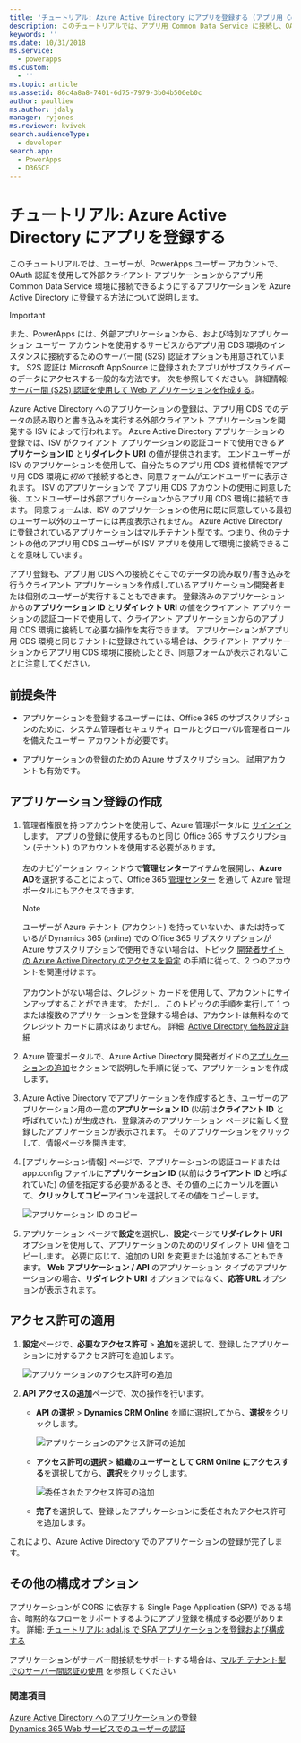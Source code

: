 ```yaml
---
title: 'チュートリアル: Azure Active Directory にアプリを登録する (アプリ用 Common Data Service) | Microsoft Docs'
description: このチュートリアルでは、アプリ用 Common Data Service に接続し、OAuth を使用して認証を行い、Web サービスにアクセスできるようにするために、アプリケーションを Azure Active Directory に登録する方法について説明します。
keywords: ''
ms.date: 10/31/2018
ms.service:
  - powerapps
ms.custom:
  - ''
ms.topic: article
ms.assetid: 86c4a8a8-7401-6d75-7979-3b04b506eb0c
author: paulliew
ms.author: jdaly
manager: ryjones
ms.reviewer: kvivek
search.audienceType:
  - developer
search.app:
  - PowerApps
  - D365CE
---
```


# <a name="walkthrough-register-an-app-with-azure-active-directory"></a>チュートリアル: Azure Active Directory にアプリを登録する

このチュートリアルでは、ユーザーが、PowerApps ユーザー アカウントで、OAuth 認証を使用して外部クライアント アプリケーションからアプリ用 Common Data Service 環境に接続できるようにするアプリケーションを Azure Active Directory に登録する方法について説明します。

> [!IMPORTANT]
> また、PowerApps には、外部アプリケーションから、および特別なアプリケーション ユーザー アカウントを使用するサービスからアプリ用 CDS 環境のインスタンスに接続するためのサーバー間 (S2S) 認証オプションも用意されています。 S2S 認証は Microsoft AppSource に登録されたアプリがサブスクライバーのデータにアクセスする一般的な方法です。 次を参照してください。 詳細情報: [サーバー間 (S2S) 認証を使用して Web アプリケーションを作成する](build-web-applications-server-server-s2s-authentication.md)。


Azure Active Directory へのアプリケーションの登録は、アプリ用 CDS でのデータの読み取りと書き込みを実行する外部クライアント アプリケーションを開発する ISV によって行われます。 Azure Active Directory アプリケーションの登録では、ISV がクライアント アプリケーションの認証コードで使用できる**アプリケーション ID** と**リダイレクト URI** の値が提供されます。 エンドユーザーが ISV のアプリケーションを使用して、自分たちのアプリ用 CDS 資格情報でアプリ用 CDS 環境に*初めて*接続するとき、同意フォームがエンドユーザーに表示されます。 ISV のアプリケーションで アプリ用 CDS アカウントの使用に同意した後、エンドユーザーは外部アプリケーションからアプリ用 CDS 環境に接続できます。 同意フォームは、ISV のアプリケーションの使用に既に同意している最初のユーザー以外のユーザーには再度表示されません。 Azure Active Directory に登録されているアプリケーションはマルチテナント型です。つまり、他のテナントの他のアプリ用 CDS ユーザーが ISV アプリを使用して環境に接続できることを意味しています。 

アプリ登録も、アプリ用 CDS への接続とそこでのデータの読み取り/書き込みを行うクライアント アプリケーションを作成しているアプリケーション開発者または個別のユーザーが実行することもできます。 登録済みのアプリケーションからの**アプリケーション ID** と**リダイレクト URI** の値をクライアント アプリケーションの認証コードで使用して、クライアント アプリケーションからのアプリ用 CDS 環境に接続して必要な操作を実行できます。 アプリケーションがアプリ用 CDS 環境と同じテナントに登録されている場合は、クライアント アプリケーションからアプリ用 CDS 環境に接続したとき、同意フォームが表示されないことに注意してください。

## <a name="prerequisites"></a>前提条件  
-   アプリケーションを登録するユーザーには、Office 365 のサブスクリプションのために、システム管理者セキュリティ ロールとグローバル管理者ロールを備えたユーザー アカウントが必要です。  
  
-   アプリケーションの登録のための Azure サブスクリプション。 試用アカウントも有効です。  
  
    

## <a name="create-an-application-registration"></a>アプリケーション登録の作成 
  
1.  管理者権限を持つアカウントを使用して、Azure 管理ポータルに [サインイン](http://manage.windowsazure.com) します。 アプリの登録に使用するものと同じ Office 365 サブスクリプション (テナント) のアカウントを使用する必要があります。<br><br> 左のナビゲーション ウィンドウで**管理センター**アイテムを展開し、**Azure AD**を選択することによって、Office 365 [管理センター](https://portal.office.com/adminportal) を通して Azure 管理ポータルにもアクセスできます。  
  
    > [!NOTE]
    > ユーザーが Azure テナント (アカウント) を持っていないか、または持っているが Dynamics 365 (online) での Office 365 サブスクリプションが Azure サブスクリプションで使用できない場合は、トピック [開発者サイトの Azure Active Directory のアクセスを設定](https://docs.microsoft.com/en-us/office/developer-program/office-365-developer-program) の手順に従って、2 つのアカウントを関連付けます。<br><br> アカウントがない場合は、クレジット カードを使用して、アカウントにサインアップすることができます。 ただし、このトピックの手順を実行して 1 つまたは複数のアプリケーションを登録する場合は、アカウントは無料なのでクレジット カードに請求はありません。 詳細: [Active Directory 価格設定詳細](http://azure.microsoft.com/pricing/details/active-directory/)  
  
1. Azure 管理ポータルで、Azure Active Directory 開発者ガイドの[アプリケーションの追加](https://docs.microsoft.com/en-us/azure/active-directory/develop/active-directory-integrating-applications#adding-an-application)セクションで説明した手順に従って、アプリケーションを作成します。 
  
1. Azure Active Directory でアプリケーションを作成するとき、ユーザーのアプリケーション用の一意の**アプリケーション ID** (以前は**クライアント ID** と呼ばれていた) が生成され、登録済みのアプリケーション ページに新しく登録したアプリケーションが表示されます。 そのアプリケーションをクリックして、情報ページを開きます。

1. [アプリケーション情報] ページで、アプリケーションの認証コードまたは app.config ファイルに**アプリケーション ID** (以前は**クライアント ID** と呼ばれていた) の値を指定する必要があるとき、その値の上にカーソルを置いて、**クリックしてコピー**アイコンを選択してその値をコピーします。

    ![アプリケーション ID のコピー](media/Azure-copy-app-id.png "アプリケーション ID のコピー")
  
1. アプリケーション ページで**設定**を選択し、**設定**ページで**リダイレクト URI** オプションを使用して、アプリケーションのためのリダイレクト URI 値をコピーします。 必要に応じて、追加の URI を変更または追加することもできます。 **Web アプリケーション / API** のアプリケーション タイプのアプリケーションの場合、**リダイレクト URI** オプションではなく、**応答 URL** オプションが表示されます。

## <a name="apply-permissions"></a>アクセス許可の適用

1. **設定**ページで、**必要なアクセス許可** > **追加**を選択して、登録したアプリケーションに対するアクセス許可を追加します。

    ![アプリケーションのアクセス許可の追加](media/Azure-add-app-permission.png "アプリケーションのアクセス許可の追加")
  
1. **API アクセスの追加**ページで、次の操作を行います。
    - **API の選択** > **Dynamics CRM Online** を順に選択してから、**選択**をクリックします。

      ![アプリケーションのアクセス許可の追加](media/Azure-add-api-access.png "アプリケーションのアクセス許可の追加")  
   
    - **アクセス許可の選択** > **組織のユーザーとして CRM Online にアクセスする**を選択してから、**選択**をクリックします。
  
      ![委任されたアクセス許可の追加](media/azure-add-permission.PNG "委任されたアクセス許可の追加")  

    - **完了**を選択して、登録したアプリケーションに委任されたアクセス許可を追加します。

これにより、Azure Active Directory でのアプリケーションの登録が完了します。

## <a name="additional-configuration-options"></a>その他の構成オプション

アプリケーションが CORS に依存する Single Page Application (SPA) である場合、暗黙的なフローをサポートするようにアプリ登録を構成する必要があります。 詳細: [チュートリアル: adal.js で SPA アプリケーションを登録および構成する](walkthrough-registering-configuring-simplespa-application-adal-js.md)

アプリケーションがサーバー間接続をサポートする場合は、[マルチ テナント型でのサーバー間認証の使用](use-multi-tenant-server-server-authentication.md) を参照してください

  
### <a name="see-also"></a>関連項目  
 [Azure Active Directory へのアプリケーションの登録](https://docs.microsoft.com/azure/active-directory/develop/active-directory-integrating-applications)    
 [Dynamics 365 Web サービスでのユーザーの認証](authentication.md)